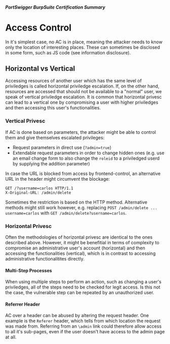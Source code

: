 ##### PortSwigger BurpSuite Certification Summary
# Access Control
In it's simplest case, no AC is in place, meaning the attacker needs to know only the location of interesting places. These can sometimes be disclosed in some form, such as JS code (see information disclosure).

## Horizontal vs Vertical
Accessing resources of another user which has the same level of priviledges is called horizontal priviledge escalation. If, on the other hand, resources are accessed that should not be available to a "normal" user, we speak of vertical priviledge escalation. It is common that horizontal privesc can lead to a vertical one by compromising a user with higher priviledges and then accessing this user's functionalities.

### Vertical Privesc
If AC is done based on parameters, the attacker might be able to control them and give themselves escalated privileges:
  * Request parameters in direct use (`?admin=true`)
  * Extendable request parameters in order to change hidden ones (e.g. use an email change form to also change the `roleid` to a priviledged userd by supplying the addition parameter)

In case the URL is blocked from access by frontend-control, an alternative URL in the header might circumvent the blockage:
```
GET /?username=carlos HTTP/1.1
X-Original-URL: /admin/delete
```
Sometimes the restriction is based on the HTTP method. Alternative methods might still work however, e.g. replacing `POST /admin/delete ... username=carlos` with `GET /admin/delete?username=carlos`.

### Horizontal Privesc
Often the methodologies of horizontal privesc are identical to the ones described above. However, it might be benefitial in terms of complexity to compromise an administrative user's account (horizontal) and then accessing the functionalities (vertical), which is in contrast to accessing administrative functionalitites directly.

#### Multi-Step Processes
When using multiple steps to perform an action, such as changing a user's priviledges, all of the steps need to be checked for legit access. Is this not the case, the vulnerable step can be repeated by an unauthorized user.

#### Referrer Header
AC over a header can be abused by altering the request header. One example is the `Referer` header, which tells from which location the request was made from. Referring from an `\admin` link could therefore allow access to all it's sub-pages, even if the user doesn't have access to the admin page at all.
